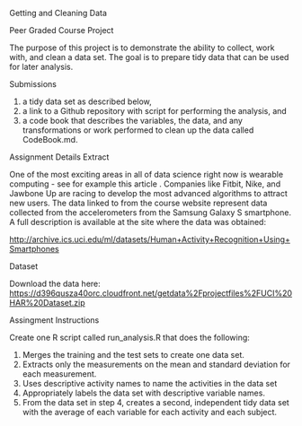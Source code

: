 Getting and Cleaning Data 

Peer Graded Course Project

The purpose of this project is to demonstrate the ability to collect, work with, and clean a data set. The goal is to prepare tidy data that can be used for later analysis. 


Submissions

1) a tidy data set as described below, 
2) a link to a Github repository with script for performing the analysis, and 
3) a code book that describes the variables, the data, and any transformations or work performed to clean up the data called CodeBook.md. 
  

Assignment Details Extract

One of the most exciting areas in all of data science right now is wearable computing - see for example this article . Companies like Fitbit, Nike, and Jawbone Up are racing to develop the most advanced algorithms to attract new users. The data linked to from the course website represent data collected from the accelerometers from the Samsung Galaxy S smartphone. A full description is available at the site where the data was obtained: 

http://archive.ics.uci.edu/ml/datasets/Human+Activity+Recognition+Using+Smartphones 


Dataset

Download the data here: 
https://d396qusza40orc.cloudfront.net/getdata%2Fprojectfiles%2FUCI%20HAR%20Dataset.zip 


Assingment Instructions

Create one R script called run_analysis.R that does the following:
1. Merges the training and the test sets to create one data set.
2. Extracts only the measurements on the mean and standard deviation for each measurement. 
3. Uses descriptive activity names to name the activities in the data set
4. Appropriately labels the data set with descriptive variable names. 
5. From the data set in step 4, creates a second, independent tidy data set with the average of each variable for each activity and each subject.

